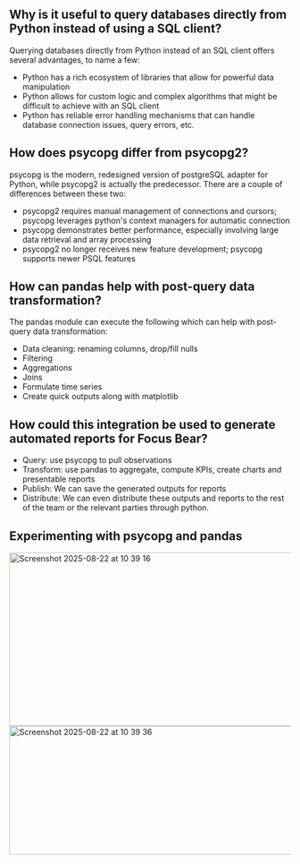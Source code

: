 ## Why is it useful to query databases directly from Python instead of using a SQL client?

Querying databases directly from Python instead of an SQL client offers several advantages, to name a few:
- Python has a rich ecosystem of libraries that allow for powerful data manipulation
- Python allows for custom logic and complex algorithms that might be difficult to achieve with an SQL client
- Python has reliable error handling mechanisms that can handle database connection issues, query errors, etc.

## How does psycopg differ from psycopg2?

psycopg is the modern, redesigned version of postgreSQL adapter for Python, while psycopg2 is actually the predecessor.  There are a couple of differences between these two:
- psycopg2 requires manual management of connections and cursors; psycopg leverages python's context managers for automatic connection
- psycopg demonstrates better performance, especially involving large data retrieval and array processing
- psycopg2 no longer receives new feature development; psycopg supports newer PSQL features

## How can pandas help with post-query data transformation?

The pandas module can execute the following which can help with post-query data transformation:
- Data cleaning: renaming columns, drop/fill nulls
- Filtering
- Aggregations
- Joins
- Formulate time series
- Create quick outputs along with matplotlib

## How could this integration be used to generate automated reports for Focus Bear?

- Query: use psycopg to pull observations
- Transform: use pandas to aggregate, compute KPIs, create charts and presentable reports
- Publish: We can save the generated outputs for reports
- Distribute: We can even distribute these outputs and reports to the rest of the team or the relevant parties through python.

## Experimenting with psycopg and pandas

<img width="725" height="310" alt="Screenshot 2025-08-22 at 10 39 16" src="https://github.com/user-attachments/assets/9cf533de-0138-4dd9-bcc8-da9b9613bb64" />

<img width="576" height="230" alt="Screenshot 2025-08-22 at 10 39 36" src="https://github.com/user-attachments/assets/73b86212-48e0-4917-96eb-4989e8b5eda8" />

